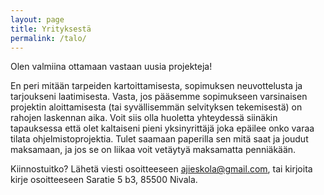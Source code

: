 ```yaml
---
layout: page
title: Yrityksestä
permalink: /talo/
---
```


Olen valmiina ottamaan vastaan uusia projekteja!

En peri mitään tarpeiden kartoittamisesta, sopimuksen neuvottelusta ja
tarjoukseni laatimisesta. Vasta, jos pääsemme sopimukseen varsinaisen projektin
aloittamisesta (tai syvällisemmän selvityksen tekemisestä) on rahojen laskennan
aika. Voit siis olla huoletta yhteydessä siinäkin tapauksessa että olet
kaltaiseni pieni yksinyrittäjä joka epäilee onko varaa tilata ohjelmistoprojektia.
Tulet saamaan paperilla sen mitä saat ja joudut maksamaan, ja jos se on liikaa voit
vetäytyä maksamatta penniäkään.

Kiinnostuitko? Lähetä viesti osoitteeseen ajieskola@gmail.com, tai kirjoita kirje osoitteeseen Saratie 5 b3, 85500 Nivala.

